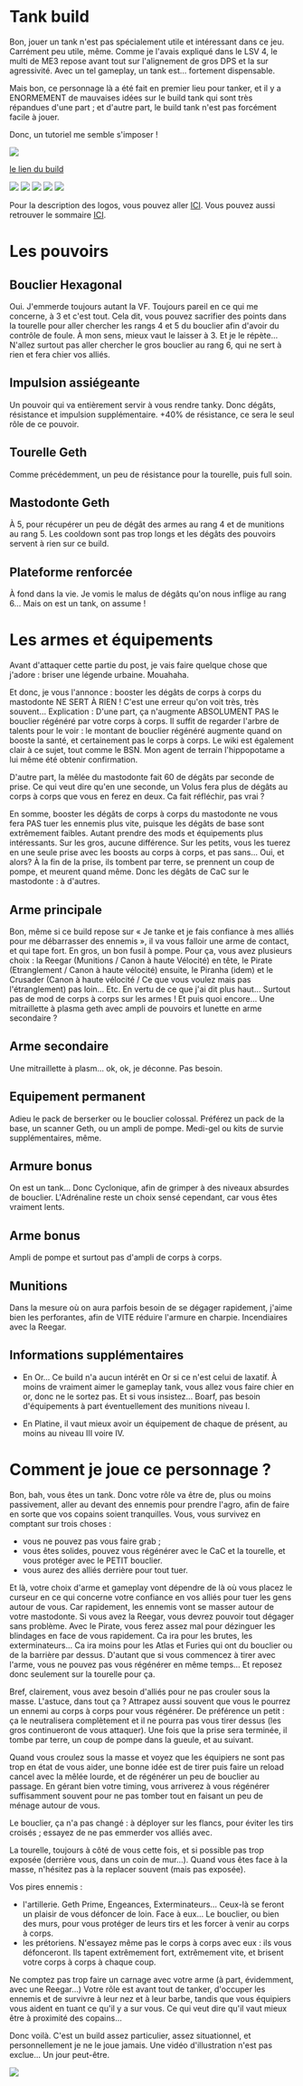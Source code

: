 
Tank build
==========

Bon, jouer un tank n'est pas spécialement utile et intéressant dans ce jeu. Carrément peu utile, même. Comme je l'avais expliqué dans le LSV 4, le multi de ME3 repose avant tout sur l'alignement de gros DPS et la sur agressivité. Avec un tel gameplay, un tank est… fortement dispensable.

Mais bon, ce personnage là a été fait en premier lieu pour tanker, et il y a ENORMEMENT de mauvaises idées sur le build tank qui sont très répandues d'une part ; et d'autre part, le build tank n'est pas forcément facile à jouer.

Donc, un tutoriel me semble s'imposer !

<img src=http://i.imgur.com/LxScfLn.png />

[le lien du build](http://kalence.drupalgardens.com/me3-builder#2B!3403565!!24X53314!38A7G)

<img src="https://raw.githubusercontent.com/tst2005/me3/master/static/img/logo1-platine.png" />
<img src="https://raw.githubusercontent.com/tst2005/me3/master/static/img/logo2-4etoiles.png" />
<img src="https://raw.githubusercontent.com/tst2005/me3/master/static/img/logo3-jaune.png" />
<img src="https://raw.githubusercontent.com/tst2005/me3/master/static/img/logo4-2etoiles.png" />
<img src="https://raw.githubusercontent.com/tst2005/me3/master/static/img/logo5-3etoiles.png" />

Pour la description des logos, vous pouvez aller [ICI](http://www.masseffectsaga.com/forum/index.php/topic,2767.msg38811.html#msg38811).
Vous pouvez aussi retrouver le sommaire [ICI](http://www.masseffectsaga.com/forum/index.php/topic,2767.msg38810.html#msg38810).

Les pouvoirs
============

Bouclier Hexagonal
------------------

Oui. J'emmerde toujours autant la VF. Toujours pareil en ce qui me concerne, à 3 et c'est tout.  Cela dit, vous pouvez sacrifier des points dans la tourelle pour aller chercher les rangs 4 et 5 du bouclier afin d'avoir du contrôle de foule. À mon sens, mieux vaut le laisser à 3.
Et je le répète… N'allez surtout pas aller chercher le gros bouclier au rang 6, qui ne sert à rien et fera chier vos alliés.

Impulsion assiégeante
---------------------

Un pouvoir qui va entièrement servir à vous rendre tanky. Donc dégâts, résistance et impulsion supplémentaire. +40% de résistance, ce sera le seul rôle de ce pouvoir.

Tourelle Geth
-------------

Comme précédemment, un peu de résistance pour la tourelle, puis full soin.

Mastodonte Geth
---------------

À 5, pour récupérer un peu de dégât des armes au rang 4 et de munitions au rang 5. Les cooldown sont pas trop longs et les dégâts des pouvoirs servent à rien sur ce build.

Plateforme renforcée
--------------------

À fond dans la vie. Je vomis le malus de dégâts qu'on nous inflige au rang 6… Mais on est un tank, on assume !


Les armes et équipements
========================


Avant d'attaquer cette partie du post, je vais faire quelque chose que j'adore : briser une légende urbaine. Mouahaha.

Et donc, je vous l'annonce : booster les dégâts de corps à corps du mastodonte NE SERT À RIEN ! C'est une erreur qu'on voit très, très souvent…
Explication :
D'une part, ça n'augmente ABSOLUMENT PAS le bouclier régénéré par votre corps à corps. Il suffit de regarder l'arbre de talents pour le voir : le montant de bouclier régénéré augmente quand on booste la santé, et certainement pas le corps à corps. Le wiki est également clair à ce sujet, tout comme le BSN. Mon agent de terrain l'hippopotame a lui même été obtenir confirmation.

D'autre part, la mêlée du mastodonte fait 60 de dégâts par seconde de prise. Ce qui veut dire qu'en une seconde, un Volus fera plus de dégâts au corps à corps que vous en ferez en deux. Ca fait réfléchir, pas vrai ?

En somme, booster les dégâts de corps à corps du mastodonte ne vous fera PAS tuer les ennemis plus vite, puisque les dégâts de base sont extrêmement faibles. Autant prendre des mods et équipements plus intéressants.
Sur les gros, aucune différence. Sur les petits, vous les tuerez en une seule prise avec les boosts au corps à corps, et pas sans… Oui, et alors? À la fin de la prise, ils tombent par terre, se prennent un coup de pompe, et meurent quand même. Donc les dégâts de CaC sur le mastodonte : à d'autres.


Arme principale
---------------

Bon, même si ce build repose sur « Je tanke et je fais confiance à mes alliés pour me débarrasser des ennemis », il va vous falloir une arme de contact, et qui tape fort. En gros, un bon fusil à pompe. Pour ça, vous avez plusieurs choix : la Reegar (Munitions / Canon à haute Vélocité) en tête, le Pirate (Etranglement / Canon à haute vélocité) ensuite, le Piranha (idem) et le Crusader (Canon à haute vélocité / Ce que vous voulez mais pas l'étranglement) pas loin… Etc.
En vertu de ce que j'ai dit plus haut… Surtout pas de mod de corps à corps sur les armes ! Et puis quoi encore… Une mitraillette à plasma geth avec ampli de pouvoirs et lunette en arme secondaire ?

## Arme secondaire

Une mitraillette à plasm… ok, ok, je déconne. Pas besoin.

## Equipement permanent

Adieu le pack de berserker ou le bouclier colossal. Préférez un pack de la base, un scanner Geth, ou un ampli de pompe. Medi-gel ou kits de survie supplémentaires, même.

## Armure bonus

On est un tank… Donc Cyclonique, afin de grimper à des niveaux absurdes de bouclier. L'Adrénaline reste un choix sensé cependant, car vous êtes vraiment lents.

## Arme bonus

Ampli de pompe et surtout pas d'ampli de corps à corps.

## Munitions

Dans la mesure où on aura parfois besoin de se dégager rapidement, j'aime bien les perforantes, afin de VITE réduire l'armure en charpie. Incendiaires avec la Reegar.

## Informations supplémentaires



- En Or... Ce build n'a aucun intérêt en Or si ce n'est celui de laxatif. À moins de vraiment aimer le gameplay tank, vous allez vous faire chier en or, donc ne le sortez pas. Et si vous insistez... Boarf, pas besoin d'équipements à part éventuellement des munitions niveau I.

- En Platine, il vaut mieux avoir un équipement de chaque de présent, au moins au niveau III voire IV.



Comment je joue ce personnage ?
===============================

Bon, bah, vous êtes un tank. Donc votre rôle va être de, plus ou moins passivement, aller au devant des ennemis pour prendre l'agro, afin de faire en sorte que vos copains soient tranquilles. Vous, vous survivez en comptant sur trois choses :
- vous ne pouvez pas vous faire grab ;
- vous êtes solides, pouvez vous régénérer avec le CaC et la tourelle, et vous protéger avec le PETIT bouclier.
- vous aurez des alliés derrière pour tout tuer.

Et là, votre choix d'arme et gameplay vont dépendre de là où vous placez le curseur en ce qui concerne votre confiance en vos alliés pour tuer les gens autour de vous. Car rapidement, les ennemis vont se masser autour de votre mastodonte.
Si vous avez la Reegar, vous devrez pouvoir tout dégager sans problème.
Avec le Pirate, vous ferez assez mal pour dézinguer les blindages en face de vous rapidement. Ca ira pour les brutes, les exterminateurs… Ca ira moins pour les Atlas et Furies qui ont du bouclier ou de la barrière par dessus. D'autant que si vous commencez à tirer avec l'arme, vous ne pouvez pas vous régénérer en même temps… Et reposez donc seulement sur la tourelle pour ça.

Bref, clairement, vous avez besoin d'alliés pour ne pas crouler sous la masse.
L'astuce, dans tout ça ? Attrapez aussi souvent que vous le pourrez un ennemi au corps à corps pour vous régénérer. De préférence un petit : ça le neutralisera complètement et il ne pourra pas vous tirer dessus (les gros continueront de vous attaquer). Une fois que la prise sera terminée, il tombe par terre, un coup de pompe dans la gueule, et au suivant.

Quand vous croulez sous la masse et voyez que les équipiers ne sont pas trop en état de vous aider, une bonne idée est de tirer puis faire un reload cancel avec la mêlée lourde, et de régénérer un peu de bouclier au passage. En gérant bien votre timing, vous arriverez à vous régénérer suffisamment souvent pour ne pas tomber tout en faisant un peu de ménage autour de vous.

Le bouclier, ça n'a pas changé : à déployer sur les flancs, pour éviter les tirs croisés ; essayez de ne pas emmerder vos alliés avec.

La tourelle, toujours à côté de vous cette fois, et si possible pas trop exposée (derrière vous, dans un coin de mur…). Quand vous êtes face à la masse, n'hésitez pas à la replacer souvent (mais pas exposée).

Vos pires ennemis :
- l'artillerie. Geth Prime, Engeances, Exterminateurs… Ceux-là se feront un plaisir de vous défoncer de loin. Face à eux… Le bouclier, ou bien des murs, pour vous protéger de leurs tirs et les forcer à venir au corps à corps.
- les prétoriens. N'essayez même pas le corps à corps avec eux : ils vous défonceront. Ils tapent extrêmement fort, extrêmement vite, et brisent votre corps à corps à chaque coup.

Ne comptez pas trop faire un carnage avec votre arme (à part, évidemment, avec une Reegar…) Votre rôle est avant tout de tanker, d'occuper les ennemis et de survivre à leur nez et à leur barbe, tandis que vous équipiers vous aident en tuant ce qu'il y a sur vous.
Ce qui veut dire qu'il vaut mieux être à proximité des copains…
 
Donc voilà. C'est un build assez particulier, assez situationnel, et personnellement je ne le joue jamais. Une vidéo d'illustration n'est pas exclue... Un jour peut-être. 

<img src="http://orig06.deviantart.net/b95e/f/2014/070/4/4/geth_juggernaut_meme_by_hellraiser_89-d79rwe4.png" />


